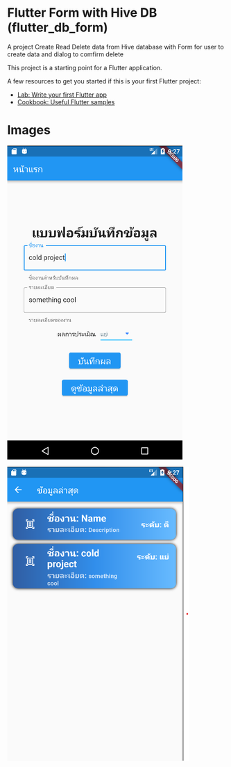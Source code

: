 # Flutter Form with Hive DB (flutter_db_form)

A project Create Read Delete data from Hive database with Form for user to create data and dialog to comfirm delete

This project is a starting point for a Flutter application.

A few resources to get you started if this is your first Flutter project:

- [Lab: Write your first Flutter app](https://docs.flutter.dev/get-started/codelab)
- [Cookbook: Useful Flutter samples](https://docs.flutter.dev/cookbook)

# Images


![first-page](https://github.com/karnzx/flutter_db_form/blob/main/home-page.png)

![second-page](https://github.com/karnzx/flutter_db_form/blob/main/second-page.png)
